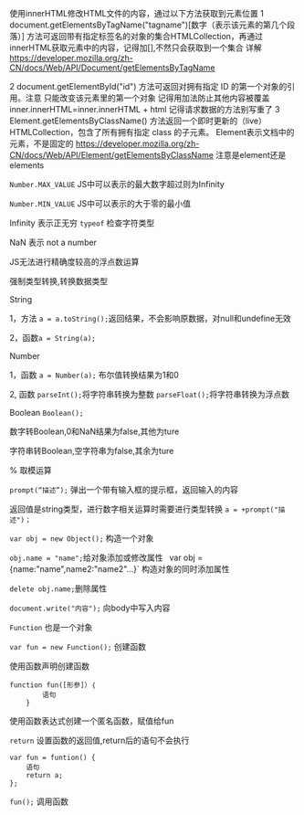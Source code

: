 使用innerHTML修改HTML文件的内容，通过以下方法获取到元素位置
1 document.getElementsByTagName("tagname")[数字（表示该元素的第几个段落）] 方法可返回带有指定标签名的对象的集合HTMLCollection，再通过innerHTML获取元素中的内容，记得加[],不然只会获取到一个集合
详解 https://developer.mozilla.org/zh-CN/docs/Web/API/Document/getElementsByTagName

2 document.getElementById("id") 方法可返回对拥有指定 ID 的第一个对象的引用。注意 只能改变该元素里的第一个对象
记得用加法防止其他内容被覆盖 inner.innerHTML=inner.innerHTML + html
记得请求数据的方法别写重了
3 Element.getElementsByClassName() 方法返回一个即时更新的（live） HTMLCollection，包含了所有拥有指定 class 的子元素。
  Element表示文档中的元素，不是固定的
https://developer.mozilla.org/zh-CN/docs/Web/API/Element/getElementsByClassName
注意是element还是elements
















`Number.MAX_VALUE` JS中可以表示的最大数字超过则为Infinity 

`Number.MIN_VALUE` JS中可以表示的大于零的最小值

Infinity 表示正无穷
`typeof`  检查字符类型

NaN  表示 not a number

JS无法进行精确度较高的浮点数运算

强制类型转换,转换数据类型

String

1，方法 `a = a.toString();`返回结果，不会影响原数据，对null和undefine无效

2，函数`a = String(a);`

Number

1，函数 `a = Number(a);` 布尔值转换结果为1和0

2, 函数 `parseInt();`将字符串转换为整数 `parseFloat();`将字符串转换为浮点数

Boolean
`Boolean();`

数字转Boolean,0和NaN结果为false,其他为ture

字符串转Boolean,空字符串为false,其余为ture


% 取模运算


`prompt(“描述”);` 弹出一个带有输入框的提示框，返回输入的内容

返回值是string类型，进行数字相关运算时需要进行类型转换 `a = +prompt("描述")；`


`var obj = new Object();` 构造一个对象

`obj.name = "name";`给对象添加或修改属性
`
`var obj = {name:"name",name2:"name2"...}` 构造对象的同时添加属性

`delete obj.name;`删除属性

`document.write("内容");` 向body中写入内容

`Function` 也是一个对象

`var fun = new Function();` 创建函数

使用函数声明创建函数

```
function fun([形参]）｛
        语句
    } 
```

使用函数表达式创建一个匿名函数，赋值给fun

`return` 设置函数的返回值,return后的语句不会执行

```
var fun = funtion() {
    语句
    return a;
};
```
`fun();` 调用函数

``` ```

